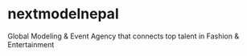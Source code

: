 # nextmodelnepal
Global Modeling & Event Agency that connects top talent in Fashion & Entertainment

